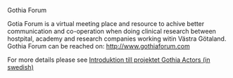 Gothia Forum

Gotia Forum is a virtual meeting place and resource to achive better communication and co-operation when doing clinical research between hostpital, academy and research companies working witin Västra Götaland.
Gothia Forum can be reached on: http://www.gothiaforum.com

For more details please see [Introduktion till projektet Gothia Actors (in swedish)](http://code.google.com/p/gothia-forum-actors/wiki/GothiaActors)